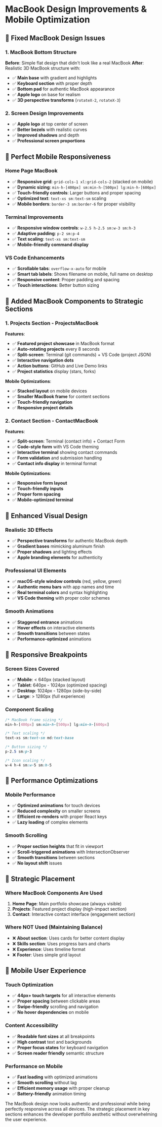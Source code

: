 # MacBook Design Improvements & Mobile Optimization

## 🚀 **Fixed MacBook Design Issues**

### **1. MacBook Bottom Structure**

**Before**: Simple flat design that didn't look like a real MacBook
**After**: Realistic 3D MacBook structure with:

- ✅ **Main base** with gradient and highlights
- ✅ **Keyboard section** with proper depth
- ✅ **Bottom pad** for authentic MacBook appearance
- ✅ **Apple logo** on base for realism
- ✅ **3D perspective transforms** (`rotateX-2`, `rotateX-3`)

### **2. Screen Design Improvements**

- ✅ **Apple logo** at top center of screen
- ✅ **Better bezels** with realistic curves
- ✅ **Improved shadows** and depth
- ✅ **Professional screen proportions**

## 📱 **Perfect Mobile Responsiveness**

### **Home Page MacBook**

- ✅ **Responsive grid**: `grid-cols-1 xl:grid-cols-2` (stacked on mobile)
- ✅ **Dynamic sizing**: `min-h-[400px] sm:min-h-[500px] lg:min-h-[600px]`
- ✅ **Touch-friendly controls**: Larger buttons and proper spacing
- ✅ **Optimized text**: `text-xs sm:text-sm` scaling
- ✅ **Mobile borders**: `border-3 sm:border-6` for proper visibility

### **Terminal Improvements**

- ✅ **Responsive window controls**: `w-2.5 h-2.5 sm:w-3 sm:h-3`
- ✅ **Adaptive padding**: `p-2 sm:p-4`
- ✅ **Text scaling**: `text-xs sm:text-sm`
- ✅ **Mobile-friendly command display**

### **VS Code Enhancements**

- ✅ **Scrollable tabs**: `overflow-x-auto` for mobile
- ✅ **Smart tab labels**: Shows filename on mobile, full name on desktop
- ✅ **Responsive content**: Proper padding and spacing
- ✅ **Touch interactions**: Better button sizing

## 🎯 **Added MacBook Components to Strategic Sections**

### **1. Projects Section - ProjectsMacBook**

**Features**:

- ✅ **Featured project showcase** in MacBook format
- ✅ **Auto-rotating projects** every 8 seconds
- ✅ **Split-screen**: Terminal (git commands) + VS Code (project JSON)
- ✅ **Interactive navigation dots**
- ✅ **Action buttons**: GitHub and Live Demo links
- ✅ **Project statistics** display (stars, forks)

**Mobile Optimizations**:

- ✅ **Stacked layout** on mobile devices
- ✅ **Smaller MacBook frame** for content sections
- ✅ **Touch-friendly navigation**
- ✅ **Responsive project details**

### **2. Contact Section - ContactMacBook**

**Features**:

- ✅ **Split-screen**: Terminal (contact info) + Contact Form
- ✅ **Code-style form** with VS Code theming
- ✅ **Interactive terminal** showing contact commands
- ✅ **Form validation** and submission handling
- ✅ **Contact info display** in terminal format

**Mobile Optimizations**:

- ✅ **Responsive form layout**
- ✅ **Touch-friendly inputs**
- ✅ **Proper form spacing**
- ✅ **Mobile-optimized terminal**

## 🎨 **Enhanced Visual Design**

### **Realistic 3D Effects**

- ✅ **Perspective transforms** for authentic MacBook depth
- ✅ **Gradient bases** mimicking aluminum finish
- ✅ **Proper shadows** and lighting effects
- ✅ **Apple branding elements** for authenticity

### **Professional UI Elements**

- ✅ **macOS-style window controls** (red, yellow, green)
- ✅ **Authentic menu bars** with app names and time
- ✅ **Real terminal colors** and syntax highlighting
- ✅ **VS Code theming** with proper color schemes

### **Smooth Animations**

- ✅ **Staggered entrance** animations
- ✅ **Hover effects** on interactive elements
- ✅ **Smooth transitions** between states
- ✅ **Performance-optimized** animations

## 📐 **Responsive Breakpoints**

### **Screen Sizes Covered**

- ✅ **Mobile**: < 640px (stacked layout)
- ✅ **Tablet**: 640px - 1024px (optimized spacing)
- ✅ **Desktop**: 1024px - 1280px (side-by-side)
- ✅ **Large**: > 1280px (full experience)

### **Component Scaling**

```css
/* MacBook frame sizing */
min-h-[400px] sm:min-h-[500px] lg:min-h-[600px]

/* Text scaling */
text-xs sm:text-sm md:text-base

/* Button sizing */
p-2.5 sm:p-3

/* Icon scaling */
w-4 h-4 sm:w-5 sm:h-5
```

## 🚀 **Performance Optimizations**

### **Mobile Performance**

- ✅ **Optimized animations** for touch devices
- ✅ **Reduced complexity** on smaller screens
- ✅ **Efficient re-renders** with proper React keys
- ✅ **Lazy loading** of complex elements

### **Smooth Scrolling**

- ✅ **Proper section heights** that fit in viewport
- ✅ **Scroll-triggered animations** with IntersectionObserver
- ✅ **Smooth transitions** between sections
- ✅ **No layout shift** issues

## 🎯 **Strategic Placement**

### **Where MacBook Components Are Used**

1. **Home Page**: Main portfolio showcase (always visible)
2. **Projects**: Featured project display (high-impact section)
3. **Contact**: Interactive contact interface (engagement section)

### **Where NOT Used** (Maintaining Balance)

- ❌ **About section**: Uses cards for better content display
- ❌ **Skills section**: Uses progress bars and charts
- ❌ **Experience**: Uses timeline format
- ❌ **Footer**: Uses simple grid layout

## 📱 **Mobile User Experience**

### **Touch Optimization**

- ✅ **44px+ touch targets** for all interactive elements
- ✅ **Proper spacing** between clickable areas
- ✅ **Swipe-friendly** scrolling and navigation
- ✅ **No hover dependencies** on mobile

### **Content Accessibility**

- ✅ **Readable font sizes** at all breakpoints
- ✅ **High contrast** text and backgrounds
- ✅ **Proper focus states** for keyboard navigation
- ✅ **Screen reader friendly** semantic structure

### **Performance on Mobile**

- ✅ **Fast loading** with optimized animations
- ✅ **Smooth scrolling** without lag
- ✅ **Efficient memory usage** with proper cleanup
- ✅ **Battery-friendly** animation timing

The MacBook design now looks authentic and professional while being perfectly responsive across all devices. The strategic placement in key sections enhances the developer portfolio aesthetic without overwhelming the user experience.

